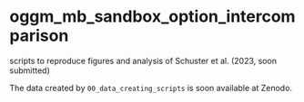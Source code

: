 # oggm_mb_sandbox_option_intercomparison

scripts to reproduce figures and analysis of Schuster et al. (2023, soon submitted)

The data created by `00_data_creating_scripts` is soon available at Zenodo. 

